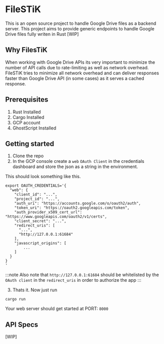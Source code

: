 # FileSTiK

This is an open source project to handle Google Drive files as a backend server. This project aims to provide generic endpoints to handle Google Drive files fully writen in Rust [WIP]

## Why FilesTiK

When working with Google Drive APIs its very important to minimize the number of API calls due to rate-limiting as well as network overhead. FileSTiK tries to minimize all network overhead and can deliver responses faster than Google Drive API (in some cases) as it serves a cached response.

## Prerequisites

1. Rust Installed
2. Cargo Installed
3. GCP account
4. GhostScript Installed

## Getting started

1. Clone the repo
2. In the GCP console create a `web` `OAuth Client` in the credentials dashboard and store the json as a string in the environment.

This should look something like this.

```
export OAUTH_CREDENTIALS='{
  "web": {
    "client_id": "...",
    "project_id": "...",
    "auth_uri": "https://accounts.google.com/o/oauth2/auth",
    "token_uri": "https://oauth2.googleapis.com/token",
    "auth_provider_x509_cert_url": "https://www.googleapis.com/oauth2/v1/certs",
    "client_secret": "...",
    "redirect_uris": [
      "...",
      "http://127.0.0.1:61684"
    ],
    "javascript_origins": [
        ...
    ]
  }
}
'
```

:::note
Also note that `http://127.0.0.1:61684` should be whitelisted by the `OAuth client` in the `redirect_uris` in order to authorize the app
:::

3. Thats it. Now just run

```
cargo run
```

Your web server should get started at PORT: `8000`

## API Specs

[WIP]

